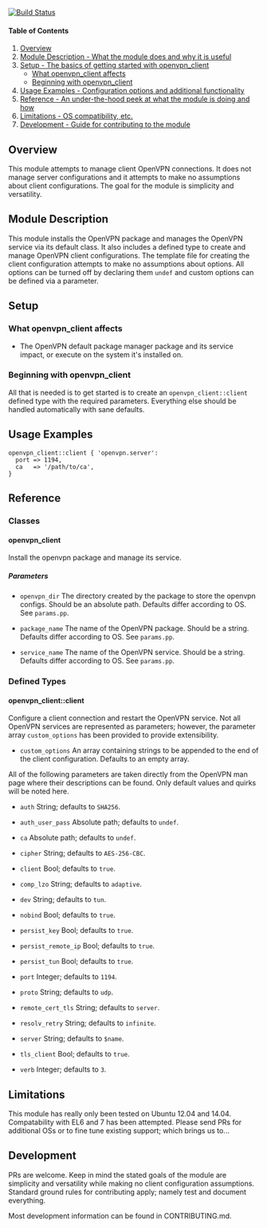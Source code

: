 [![Build Status](https://travis-ci.org/thejandroman/puppet-openvpn_client.svg)](https://travis-ci.org/thejandroman/puppet-openvpn_client)

#### Table of Contents

1. [Overview](#overview)
2. [Module Description - What the module does and why it is useful](#module-description)
3. [Setup - The basics of getting started with openvpn_client](#setup)
    * [What openvpn_client affects](#what-openvpn_client-affects)
    * [Beginning with openvpn_client](#beginning-with-openvpn_client)
4. [Usage Examples - Configuration options and additional functionality](#usage-examples)
5. [Reference - An under-the-hood peek at what the module is doing and how](#reference)
5. [Limitations - OS compatibility, etc.](#limitations)
6. [Development - Guide for contributing to the module](#development)

## Overview

This module attempts to manage client OpenVPN connections. It does not manage
server configurations and it attempts to make no assumptions about client
configurations. The goal for the module is simplicity and versatility.

## Module Description

This module installs the OpenVPN package and manages the OpenVPN service via its
default class. It also includes a defined type to create and manage OpenVPN
client configurations. The template file for creating the client configuration
attempts to make no assumptions about options. All options can be turned off by
declaring them `undef` and custom options can be defined via a parameter.

## Setup

### What openvpn_client affects

* The OpenVPN default package manager package and its service impact, or execute
on the system it's installed on.

### Beginning with openvpn_client

All that is needed is to get started is to create an `openvpn_client::client`
defined type with the required parameters. Everything else should be handled
automatically with sane defaults.

## Usage Examples

```puppet
openvpn_client::client { 'openvpn.server':
  port => 1194,
  ca   => '/path/to/ca',
}
```

## Reference

### Classes

#### openvpn_client

Install the openvpn package and manage its service.

##### Parameters
 * `openvpn_dir`
 The directory created by the package to store the openvpn configs. Should be
 an absolute path. Defaults differ according to OS. See `params.pp`.

 * `package_name`
 The name of the OpenVPN package. Should be a string. Defaults differ according
 to OS. See `params.pp`.

 * `service_name`
 The name of the OpenVPN service. Should be a string. Defaults differ according
 to OS. See `params.pp`.

### Defined Types

#### openvpn_client::client

Configure a client connection and restart the OpenVPN service. Not all OpenVPN
services are represented as parameters; however, the parameter array
`custom_options` has been provided to provide extensibility.

 * `custom_options`
 An array containing strings to be appended to the end of the client
 configuration. Defaults to an empty array.

All of the following parameters are taken directly from the OpenVPN man page
where their descriptions can be found. Only default values and quirks will be
noted here.

 * `auth`
 String; defaults to `SHA256`.

 * `auth_user_pass`
 Absolute path; defaults to `undef`.

 * `ca`
 Absolute path; defaults to `undef`.

 * `cipher`
 String; defaults to `AES-256-CBC`.

 * `client`
 Bool; defaults to `true`.

 * `comp_lzo`
 String; defaults to `adaptive`.

 * `dev`
 String; defaults to `tun`.

 * `nobind`
 Bool; defaults to `true`.

 * `persist_key`
 Bool; defaults to `true`.

 * `persist_remote_ip`
 Bool; defaults to `true`.

 * `persist_tun`
 Bool; defaults to `true`.

 * `port`
 Integer; defaults to `1194`.

 * `proto`
 String; defaults to `udp`.

 * `remote_cert_tls`
 String; defaults to `server`.

 * `resolv_retry`
 String; defaults to `infinite`.

 * `server`
 String; defaults to `$name`.

 * `tls_client`
 Bool; defaults to `true`.

 * `verb`
 Integer; defaults to `3`.


## Limitations

This module has really only been tested on Ubuntu 12.04 and 14.04. Compatability
with EL6 and 7 has been attempted. Please send PRs for additional OSs or to fine
tune existing support; which brings us to...

## Development

PRs are welcome. Keep in mind the stated goals of the module are simplicity and
versatility while making no client configuration assumptions. Standard ground
rules for contributing apply; namely test and document everything.

Most development information can be found in CONTRIBUTING.md.

